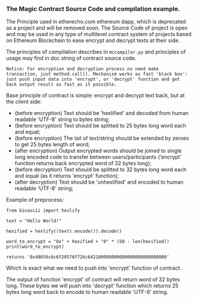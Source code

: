 ### The Magic Contract Source Code and compilation example.

The Principle used in etherecho.com ethereum dapp, which is deprecated as a project and will be removed soon.
The Source Code of project is open and may be used in any type of multilevel contract system of projects based on Ethereum Blockchain to ease encrypt and decrypt texts at their side.

The principles of compilation describes in `mccompiler.py` and principles of usage may find in doc string of contract source code.

`Notice: For encryption and decryption process no need make transaction, just method.call(). Mechanism works as fast 'black box': just push input data into 'encrypt', or 'decrypt' function and get back output result as fast as it possible.`

Base principle of contract is simple: encrypt and decrypt text back, but at the client side:
- (before encryption) Text should be 'hexlified' and decoded from human readable 'UTF-8' string to bytes string;
- (before encryption) Text should be splitted to 25 bytes long word each and equal;
- (before encryption) The tail of text/string should be extended by zeroes to get 25 bytes length of word;
- (after encryption) Output encrypted words should be joined to single long encoded code to transfer between users/participants ('encrypt' function returns back encrypted word of 32 bytes long);
- (before decryption) Text should be splitted to 32 bytes long word each and equal (as it returns 'encrypt' function);
- (after decryption) Text should be 'unhexlified' and encoded to human readable 'UTF-8' string;

Example of preprocess:
````python3
from binascii import hexlify
    
text = "Hello World!"
    
hexified = hexlify((text).encode()).decode()
    
word_to_encrypt = "0x" + hexified + "0" * (50 - len(hexified))
print(word_to_encrypt) 

````

`returns '0x48656c6c6f20576f726c642100000000000000000000000000'`

Which is exact what we need to push into 'encrypt' function of contract.

The output of function 'encrypt' of contract will return word of 32 bytes long. These bytes we will push into 'decrypt' function which returns 25 bytes long word back to encode to human readable 'UTF-8' string.
